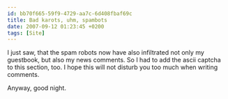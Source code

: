 ```yaml
---
id: bb70f665-59f9-4729-aa7c-6d408fbaf69c
title: Bad karots, uhm, spambots
date: 2007-09-12 01:23:45 +0200
tags: [Site]
---
```


I just saw, that the spam robots now have also infiltrated not only my guestbook, but also my news comments. So I had to add the ascii captcha to this section, too. I hope this will not disturb you too much when writing comments.

Anyway, good night.